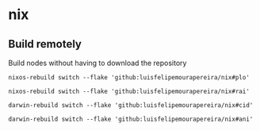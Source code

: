 # nix

## Build remotely

Build nodes without having to download the repository

```
nixos-rebuild switch --flake 'github:luisfelipemourapereira/nix#plo'
```

```
nixos-rebuild switch --flake 'github:luisfelipemourapereira/nix#rai'
```

```
darwin-rebuild switch --flake 'github:luisfelipemourapereira/nix#cid'
```

```
darwin-rebuild switch --flake 'github:luisfelipemourapereira/nix#ani'
```

